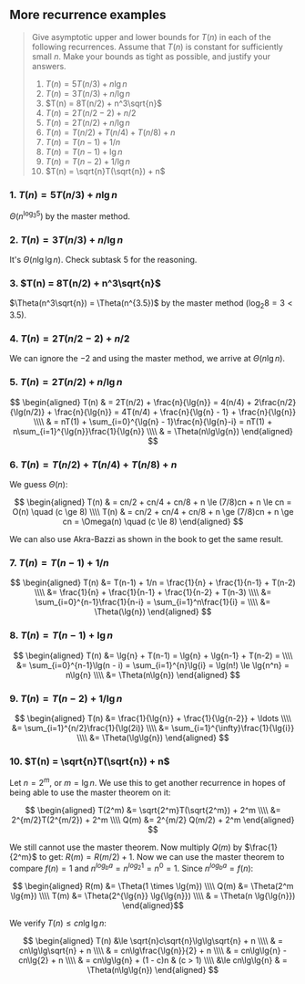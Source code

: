 ## More recurrence examples

> Give asymptotic upper and lower bounds for $T(n)$ in each of the following
> recurrences. Assume that $T(n)$ is constant for sufficiently small $n$. Make
> your bounds as tight as possible, and justify your answers.
>
> 1. $T(n) = 5T(n/3) + n\lg{n}$
> 2. $T(n) = 3T(n/3) + n/\lg{n}$
> 3. $T(n) = 8T(n/2) + n^3\sqrt{n}$
> 4. $T(n) = 2T(n/2 - 2) + n/2$
> 5. $T(n) = 2T(n/2) + n/\lg{n}$
> 6. $T(n) = T(n/2) + T(n/4) + T(n/8) + n$
> 7. $T(n) = T(n - 1) + 1/n$
> 8. $T(n) = T(n - 1) + \lg{n}$
> 9. $T(n) = T(n - 2) + 1/\lg{n}$
> 10. $T(n) = \sqrt{n}T(\sqrt{n}) + n$

### 1. $T(n) = 5T(n/3) + n\lg{n}$

$\Theta(n^{\log_3{5}})$ by the master method.

### 2. $T(n) = 3T(n/3) + n/\lg{n}$

It's $\Theta(n\lg\lg{n})$. Check subtask 5 for the reasoning.

### 3. $T(n) = 8T(n/2) + n^3\sqrt{n}$

$\Theta(n^3\sqrt{n}) = \Theta(n^{3.5})$ by the master method ($\log_2{8} = 3 < 3.5$).

### 4. $T(n) = 2T(n/2 - 2) + n/2$

We can ignore the $-2$ and using the master method, we arrive at $\Theta(n\lg{n})$.

### 5. $T(n) = 2T(n/2) + n/\lg{n}$

$$ \begin{aligned}
   T(n) & = 2T(n/2) + \frac{n}{\lg{n}} = 4(n/4) + 2\frac{n/2}{\lg(n/2)} + \frac{n}{\lg{n}}
          = 4T(n/4) + \frac{n}{\lg{n} - 1} + \frac{n}{\lg{n}} \\\\
        & = nT(1) + \sum_{i=0}^{\lg{n} - 1}\frac{n}{\lg{n}-i}
          = nT(1) + n\sum_{i=1}^{\lg{n}}\frac{1}{\lg{n}} \\\\
        & = \Theta(n\lg\lg{n})
   \end{aligned} $$

### 6. $T(n) = T(n/2) + T(n/4) + T(n/8) + n$

We guess $\Theta(n)$:

$$ \begin{aligned}
   T(n) & = cn/2 + cn/4 + cn/8 + n \le (7/8)cn + n \le cn = O(n) \quad (c \ge 8) \\\\
   T(n) & = cn/2 + cn/4 + cn/8 + n \ge (7/8)cn + n \ge cn = \Omega(n) \quad (c \le 8)
   \end{aligned} $$

We can also use Akra-Bazzi as shown in the book to get the same result.

### 7. $T(n) = T(n - 1) + 1/n$

$$ \begin{aligned}
   T(n) &= T(n-1) + 1/n = \frac{1}{n} + \frac{1}{n-1} + T(n-2) \\\\
        &= \frac{1}{n} + \frac{1}{n-1} + \frac{1}{n-2} + T(n-3) \\\\
        &= \sum_{i=0}^{n-1}\frac{1}{n-i} = \sum_{i=1}^n\frac{1}{i} = \\\\
        &= \Theta(\lg{n})
   \end{aligned} $$

### 8. $T(n) = T(n - 1) + \lg{n}$

$$ \begin{aligned}
   T(n) &= \lg{n} + T(n-1) = \lg{n} + \lg{n-1} + T(n-2) = \\\\
        &= \sum_{i=0}^{n-1}\lg(n - i) = \sum_{i=1}^{n}\lg{i} = \lg(n!) \le \lg{n^n} = n\lg{n} \\\\
        &= \Theta(n\lg{n})
   \end{aligned} $$

### 9. $T(n) = T(n - 2) + 1/\lg{n}$

$$ \begin{aligned}
   T(n) &= \frac{1}{\lg{n}} + \frac{1}{\lg{n-2}} + \ldots \\\\
        &= \sum_{i=1}^{n/2}\frac{1}{\lg(2i)} \\\\
        &= \sum_{i=1}^{\infty}\frac{1}{\lg{i}} \\\\
        &= \Theta(\lg\lg{n})
   \end{aligned} $$

### 10. $T(n) = \sqrt{n}T(\sqrt{n}) + n$

Let $n = 2^m$, or $m = \lg{n}$. We use this to get another recurrence in hopes of being able to use the master theorem on it:

$$ \begin{aligned}
   T(2^m) &= \sqrt{2^m}T(\sqrt{2^m}) + 2^m \\\\
        &= 2^{m/2}T(2^{m/2}) + 2^m \\\\
   Q(m) &= 2^{m/2} Q(m/2) + 2^m
\end{aligned} $$

We still cannot use the master theorem. Now multiply $Q(m)$ by $\frac{1}{2^m}$ to get: $R(m) = R(m/2) + 1$. Now we can use the master theorem to compare $f(n) = 1$ and $n^{log_b a} = n^{log_2 1} = n^0 = 1$. Since $n^{log_b a} = f(n)$:

$$ \begin{aligned}
   R(m) &= \Theta(1 \times \lg{m}) \\\\
   Q(m) &= \Theta(2^m \lg{m}) \\\\
   T(m) &= \Theta(2^{\lg{n}} \lg{\lg{n}}) \\\\
        & = \Theta(n \lg{\lg{n}})
\end{aligned}$$

We verify $T(n) \le cn\lg\lg{n}$:

$$ \begin{aligned}
   T(n) &\le \sqrt{n}c\sqrt{n}\lg\lg\sqrt{n} + n \\\\
        & = cn\lg\lg\sqrt{n} + n \\\\
        & = cn\lg\frac{\lg{n}}{2} + n \\\\
        & = cn\lg\lg{n} - cn\lg{2} + n \\\\
        & = cn\lg\lg{n} + (1 - c)n & (c > 1) \\\\
        &\le cn\lg\lg{n}
        & = \Theta(n\lg\lg{n})
   \end{aligned} $$
